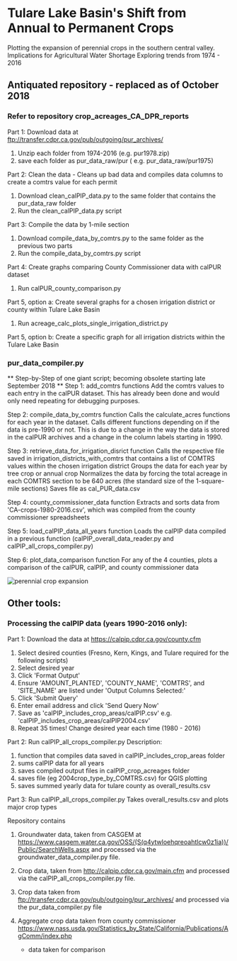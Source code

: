# Tulare Lake Basin's Shift from Annual to Permanent Crops 

Plotting the expansion of perennial crops in the southern central valley. 
Implications for Agricultural Water Shortage
Exploring trends from 1974 - 2016


## Antiquated repository - replaced as of October 2018 
### Refer to repository crop_acreages_CA_DPR_reports
Part 1: Download data at ftp://transfer.cdpr.ca.gov/pub/outgoing/pur_archives/
1. Unzip each folder from 1974-2016 (e.g. pur1978.zip)
2. save each folder as pur_data_raw/pur<year>   ( e.g. pur_data_raw/pur1975) 

Part 2: Clean the data -  Cleans up bad data and compiles data columns to create a comtrs value for each permit
1. Download clean_calPIP_data.py to the same folder that contains the pur_data_raw folder
2. Run the clean_calPIP_data.py script

Part 3: Compile the data by 1-mile section
1. Download compile_data_by_comtrs.py to the same folder as the previous two parts
2. Run the compile_data_by_comtrs.py script

Part 4: Create graphs comparing County Commissioner data with calPUR dataset
1. Run calPUR_county_comparison.py

Part 5, option a: Create several graphs for a chosen irrigation district or county within Tulare Lake Basin
1. Run acreage_calc_plots_single_irrigation_district.py 

Part 5, option b: Create a specific graph for all irrigation districts within the Tulare Lake Basin








### pur_data_compiler.py 
** Step-by-Step of one giant script; becoming obsolete starting late September 2018 ** 
Step 1: add_comtrs functions 
Add the comtrs values to each entry in the calPUR dataset. This has already been done and would only need repeating for debugging purposes. 

Step 2: compile_data_by_comtrs function 
Calls the calculate_acres functions for each year in the dataset. Calls different functions depending on if the data is pre-1990 or not.  This is due to a change in the way the data is stored in the calPUR archives and a change in the column labels starting in 1990. 

Step 3: retrieve_data_for_irrigation_disrict function 
Calls the respective file saved in irrigation_districts_with_comtrs that contains a list of COMTRS values within the chosen irrigation district 
Groups the data for each year by tree crop or annual crop 
Normalizes the data by forcing the total acreage in each COMTRS section to be 640 acres (the standard size of the 1-square-mile sections)
Saves file as cal_PUR_data<irrigation district>.csv 

Step 4: county_commissioner_data function
Extracts and sorts data from 'CA-crops-1980-2016.csv', which was compiled from the county commissioner spreadsheets 

Step 5: load_calPIP_data_all_years function
Loads the calPIP data compiled in a previous function (calPIP_overall_data_reader.py and calPIP_all_crops_compiler.py)  

Step 6: plot_data_comparison function
For any of the 4 counties, plots a comparison of the calPUR, calPIP, and county commissioner data


![perennial crop expansion](https://raw.githubusercontent.com/nataliemall/tulare_git_repo/master/abstract_figure_mall.png)


## Other tools:

### Processing the calPIP data (years 1990-2016 only):
Part 1: Download the data at https://calpip.cdpr.ca.gov/county.cfm 
1. Select desired counties (Fresno, Kern, Kings, and Tulare required for the following scripts)
2. Select desired year
3. Click 'Format Output'
4. Ensure 'AMOUNT_PLANTED', 'COUNTY_NAME', 'COMTRS', and 'SITE_NAME' are listed under 'Output Columns Selected:'
5. Click 'Submit Query'
6. Enter email address and click 'Send Query Now'
7. Save as 'calPIP_includes_crop_areas/calPIP<year>.csv'  e.g. 'calPIP_includes_crop_areas/calPIP2004.csv'
8. Repeat 35 times! Change desired year each time (1980 - 2016)

Part 2: Run calPIP_all_crops_compiler.py
Description: 
1. function that compiles data saved in calPIP_includes_crop_areas folder
2. sums calPIP data for all years 
3. saves compiled output files in calPIP_crop_acreages folder 
4. saves file (eg 2004crop_type_by_COMTRS.csv) for QGIS plotting 
5. saves summed yearly data for tulare county as overall_results.csv 

Part 3: Run calPIP_all_crops_compiler.py
Takes overall_results.csv and plots major crop types 



Repository contains 
1. Groundwater data, taken from CASGEM at https://www.casgem.water.ca.gov/OSS/(S(q4ytwloehqreoahtlcw0z1ia))/Public/SearchWells.aspx and processed via the groundwater_data_compiler.py file.

2. Crop data, taken from http://calpip.cdpr.ca.gov/main.cfm  and processed via the calPIP_all_crops_compiler.py file. 

3. Crop data taken from ftp://transfer.cdpr.ca.gov/pub/outgoing/pur_archives/ and processed via the pur_data_compiler.py file 

4. Aggregate crop data taken from county commissioner https://www.nass.usda.gov/Statistics_by_State/California/Publications/AgComm/index.php  
    - data taken for comparison 




